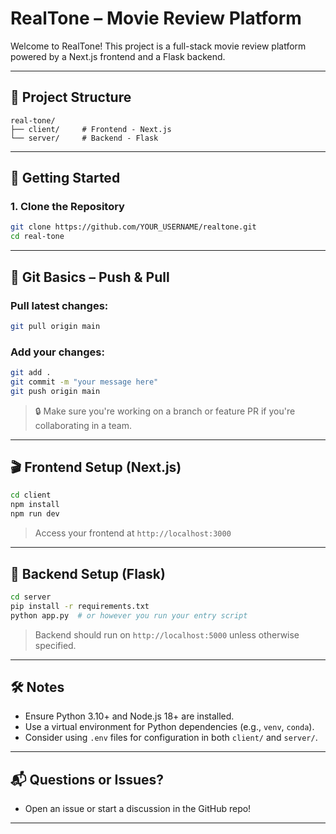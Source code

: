 # RealTone – Movie Review Platform

Welcome to RealTone! This project is a full-stack movie review platform powered by a Next.js frontend and a Flask backend.

---

## 🧱 Project Structure

```text
real-tone/
├── client/     # Frontend - Next.js
└── server/     # Backend - Flask
```
---

## 🚀 Getting Started

### 1. Clone the Repository

```bash
git clone https://github.com/YOUR_USERNAME/realtone.git
cd real-tone
```

---

## 🔁 Git Basics – Push & Pull

### Pull latest changes:

```bash
git pull origin main
```

### Add your changes:

```bash
git add .
git commit -m "your message here"
git push origin main
```

> 🔒 Make sure you're working on a branch or feature PR if you're collaborating in a team.

---

## 🎬 Frontend Setup (Next.js)

```bash
cd client
npm install
npm run dev
```

> Access your frontend at `http://localhost:3000`

---

## 🎯 Backend Setup (Flask)

```bash
cd server
pip install -r requirements.txt
python app.py  # or however you run your entry script
```

> Backend should run on `http://localhost:5000` unless otherwise specified.

---

## 🛠️ Notes

* Ensure Python 3.10+ and Node.js 18+ are installed.
* Use a virtual environment for Python dependencies (e.g., `venv`, `conda`).
* Consider using `.env` files for configuration in both `client/` and `server/`.

---

## 📬 Questions or Issues?

* Open an issue or start a discussion in the GitHub repo!

---
